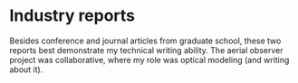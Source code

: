 # Industry reports

Besides conference and journal articles from graduate school, these two reports best demonstrate my technical writing ability.  The aerial observer project was collaborative, where my role was optical modeling (and writing about it).
